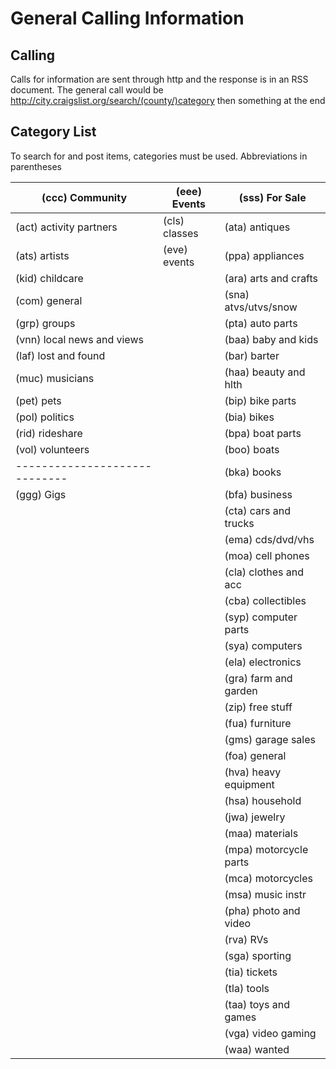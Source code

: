 # General Calling Information

## Calling

Calls for information are sent through http and the response is in an RSS document.
The general call would be http://city.craigslist.org/search/(county/)category then something at the end

## Category List

To search for and post items, categories must be used.
Abbreviations in parentheses

| (ccc) Community				| (eee) Events					| (sss) For Sale				|
| ----------------------------- | ----------------------------- | ----------------------------- |
| (act) activity partners		| (cls) classes					| (ata) antiques				| 
| (ats) artists					| (eve) events					| (ppa) appliances				| 
| (kid) childcare				|								| (ara) arts and crafts			| 
| (com) general					|								| (sna) atvs/utvs/snow			| 
| (grp) groups					|								| (pta) auto parts				| 
| (vnn) local news and views	|								| (baa) baby and kids			| 
| (laf) lost and found			|								| (bar) barter					| 
| (muc) musicians				|								| (haa) beauty and hlth			| 
| (pet) pets					|								| (bip) bike parts				| 
| (pol) politics				|								| (bia) bikes					| 
| (rid) rideshare				|								| (bpa) boat parts				| 
| (vol) volunteers				|								| (boo) boats					| 
| ----------------------------- |								| (bka) books					| 
| (ggg) Gigs					|								| (bfa) business				| 
|								|								| (cta) cars and trucks			| 
|								|								| (ema) cds/dvd/vhs				| 
|								|								| (moa) cell phones				| 
|								|								| (cla) clothes and acc			| 
|								|								| (cba) collectibles			| 
|								|								| (syp) computer parts			| 
|								|								| (sya) computers				| 
|								|								| (ela) electronics				| 
|								|								| (gra) farm and garden			| 
|								|								| (zip) free stuff				| 
|								|								| (fua) furniture				| 
|								|								| (gms) garage sales			| 
|								|								| (foa) general					| 
|								|								| (hva) heavy equipment			| 
|								|								| (hsa) household				| 
|								|								| (jwa) jewelry					| 
|								|								| (maa) materials				| 
|								|								| (mpa) motorcycle parts		| 
|								|								| (mca) motorcycles				| 
|								|								| (msa) music instr				| 
|								|								| (pha) photo and video			| 
|								|								| (rva) RVs						| 
|								|								| (sga) sporting				| 
|								|								| (tia) tickets					| 
|								|								| (tla) tools					| 
|								|								| (taa) toys and games			| 
|								|								| (vga) video gaming			| 
|								|								| (waa) wanted					| 






















